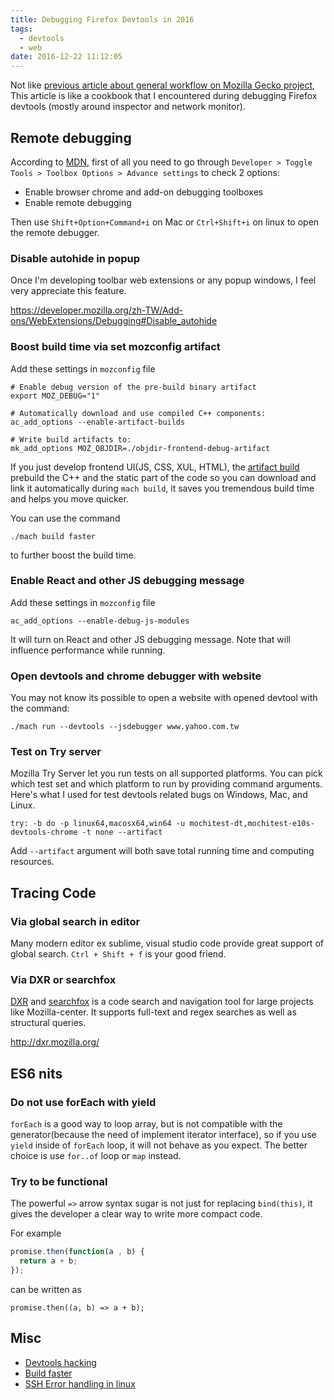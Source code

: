 ```yaml
---
title: Debugging Firefox Devtools in 2016
tags:
  - devtools
  - web
date: 2016-12-22 11:12:05
---
```



Not like [previous article about general workflow on Mozilla Gecko project](mozilla/The-newbies-workflow-on-Mozilla-Gecko-project.md),
This article is like a cookbook that I encountered during debugging Firefox devtools (mostly around inspector and network monitor).

## Remote debugging

According to [MDN](https://developer.mozilla.org/en-US/Add-ons/WebExtensions/Debugging), first of all you need to go through `Developer > Toggle Tools > Toolbox Options > Advance settings` to check 2 options:

* Enable browser chrome and add-on debugging toolboxes
* Enable remote debugging

Then use `Shift+Option+Command+i` on Mac or `Ctrl+Shift+i` on linux to open the remote debugger.

### Disable autohide in popup

Once I'm developing toolbar web extensions or any popup windows, I feel very appreciate this feature. 

https://developer.mozilla.org/zh-TW/Add-ons/WebExtensions/Debugging#Disable_autohide

### Boost build time via set mozconfig artifact

Add these settings in `mozconfig` file
```
# Enable debug version of the pre-build binary artifact
export MOZ_DEBUG="1"

# Automatically download and use compiled C++ components:
ac_add_options --enable-artifact-builds

# Write build artifacts to:
mk_add_options MOZ_OBJDIR=./objdir-frontend-debug-artifact
```

If you just develop frontend UI(JS, CSS, XUL, HTML), the [artifact build](https://developer.mozilla.org/en-US/docs/Mozilla/Developer_guide/Build_Instructions/Artifact_builds) prebuild the C++ and the static part of the code so you can download and link it automatically during `mach build`, it saves you tremendous build time and helps you move quicker.

You can use the command

```
./mach build faster
```

to further boost the build time.

### Enable React and other JS debugging message

Add these settings in `mozconfig` file

`ac_add_options --enable-debug-js-modules`

It will turn on React and other JS debugging message. Note that will influence performance while running.

### Open devtools and chrome debugger with website

You may not know its possible to open a website with opened devtool with the command:

`./mach run --devtools --jsdebugger www.yahoo.com.tw`

### Test on Try server

Mozilla Try Server let you run tests on all supported platforms. You can pick which test set and which platform to run by providing command arguments. Here's what I used for test devtools related bugs on Windows, Mac, and Linux.

```
try: -b do -p linux64,macosx64,win64 -u mochitest-dt,mochitest-e10s-devtools-chrome -t none --artifact
```

Add `--artifact` argument will both save total running time and computing resources.


## Tracing Code

### Via global search in editor

Many modern editor ex sublime, visual studio code provide great support of global search. `Ctrl + Shift + f` is your good friend.


### Via DXR or searchfox

[DXR](http://dxr.mozilla.org/) and [searchfox](http://searchfox.org) is a code search and navigation tool for large projects like Mozilla-center. 
It supports full-text and regex searches as well as structural queries.

http://dxr.mozilla.org/


## ES6 nits

### Do not use forEach with yield

`forEach` is a good way to loop array, but is not compatible with the generator(because the need of implement iterator interface), so if you use `yield` inside of `forEach` loop, it will not behave as you expect.
The better choice is use `for..of` loop or `map` instead.

### Try to be functional

The powerful `=>` arrow syntax sugar is not just for replacing `bind(this)`, it gives the developer a clear way to write more compact code.

For example 

```js
promise.then(function(a , b) {
  return a + b;
});
```

can be written as 

```
promise.then((a, b) => a + b);
```

## Misc

* [Devtools hacking](https://wiki.mozilla.org/DevTools/Hacking)
* [Build faster](http://jasonlaster.github.io/devtools/js/2016/03/22/workflow.html)
* [SSH Error handling in linux](http://stackoverflow.com/questions/29134512/insecureplatformwarning-a-true-sslcontext-object-is-not-available-this-prevent)
